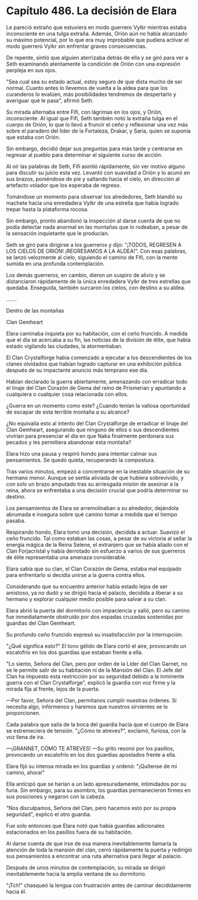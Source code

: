 
# Capítulo 486. La decisión de Elara


Le pareció extraño que estuviera en modo guerrero Vylkr mientras estaba inconsciente en una tulga extraña. Además, Orión aún no había alcanzado su máximo potencial, por lo que era muy improbable que pudiera activar el modo guerrero Vylkr sin enfrentar graves consecuencias.

De repente, sintió que alguien aterrizaba detrás de ella y se giró para ver a Seth examinando atentamente la condición de Orión con una expresión perpleja en sus ojos.

"Sea cual sea su estado actual, estoy seguro de que dista mucho de ser normal. Cuanto antes lo llevemos de vuelta a la aldea para que los curanderos lo evalúen, más posibilidades tendremos de despertarlo y averiguar qué le pasa", afirmó Seth.

Su mirada alternaba entre Fifi, con lágrimas en los ojos, y Orión, inconsciente. Al igual que Fifi, Seth también notó la extraña tulga en el cuerpo de Orión, lo que lo llevó a fruncir el ceño y reflexionar una vez más sobre el paradero del líder de la Fortaleza, Drakar, y Saria, quien se suponía que estaba con Orión.

Sin embargo, decidió dejar sus preguntas para más tarde y centrarse en regresar al pueblo para determinar el siguiente curso de acción.

Al oír las palabras de Seth, Fifi asintió rápidamente, sin ver motivo alguno para discutir su juicio esta vez. Levantó con suavidad a Orión y lo acunó en sus brazos, poniéndose de pie y saltando hacia el cielo, en dirección al artefacto volador que los esperaba de regreso.

Tomándose un momento para observar los alrededores, Seth blandió su machete hacia una enredadera Vylkr de una estrella que había logrado trepar hasta la plataforma rocosa.

Sin embargo, pronto abandonó la inspección al darse cuenta de que no podía detectar nada anormal en las montañas que lo rodeaban, a pesar de la sensación inquietante que le producían.

Seth se giró para dirigirse a los guerreros y dijo: "¡TODOS, REGRESEN A LOS CIELOS DE ORIÓN! ¡REGRESAMOS A LA ALDEA!". Con esas palabras, se lanzó velozmente al cielo, siguiendo el camino de Fifi, con la mente sumida en una profunda contemplación.

Los demás guerreros, en cambio, dieron un suspiro de alivio y se distanciaron rápidamente de la única enredadera Vylkr de tres estrellas que quedaba. Enseguida, también surcaron los cielos, con destino a su aldea.

….…

Dentro de las montañas

Clan Gemheart

Elara caminaba inquieta por su habitación, con el ceño fruncido. A medida que el día se acercaba a su fin, las noticias de la división de élite, que había estado vigilando las ciudades, la atormentaban.

El Clan Crystalforge había comenzado a ejecutar a los descendientes de los clanes olvidados que habían logrado capturar en una exhibición pública después de su impactante anuncio más temprano ese día.

Habían declarado la guerra abiertamente, amenazando con erradicar todo el linaje del Clan Corazón de Gema del reino de Prismerian y apuntando a cualquiera o cualquier cosa relacionada con ellos.

¿Guerra en un momento como este? ¿Cuando tenían la valiosa oportunidad de escapar de esta terrible montaña a su alcance?

¿No equivalía esto al intento del Clan Crystalforge de erradicar el linaje del Clan Gemheart, asegurando que ninguno de ellos o sus descendientes vivirían para presenciar el día en que Naka finalmente perdonara sus pecados y les permitiera abandonar esta montaña?

Elara hizo una pausa y respiró hondo para intentar calmar sus pensamientos. Se quedó quieta, recuperando la compostura.

Tras varios minutos, empezó a concentrarse en la inestable situación de su hermano menor. Aunque se sentía aliviada de que hubiera sobrevivido, y con solo un brazo amputado tras su arriesgada misión de asesinar a la reina, ahora se enfrentaba a una decisión crucial que podría determinar su destino.

Los pensamientos de Elara se arremolinaban a su alrededor, dejándola abrumada e insegura sobre qué camino tomar a medida que el tiempo pasaba.

Respirando hondo, Elara tomó una decisión, decidida a actuar. Suavizó el ceño fruncido. Tal como estaban las cosas, a pesar de su victoria al sellar la energía mágica de la Reina Selene, el extranjero que se había aliado con el Clan Forjacristal y había derrotado sin esfuerzo a varios de sus guerreros de élite representaba una amenaza considerable.

Elara sabía que su clan, el Clan Corazón de Gema, estaba mal equipado para enfrentarlo si decidía unirse a la guerra contra ellos.

Considerando que su encuentro anterior había estado lejos de ser amistoso, ya no dudó y se dirigió hacia el palacio, decidida a liberar a su hermano y explorar cualquier medio posible para salvar a su clan.

Elara abrió la puerta del dormitorio con impaciencia y salió, pero su camino fue inmediatamente obstruido por dos espadas cruzadas sostenidas por guardias del Clan Gemheart.

Su profundo ceño fruncido expresó su insatisfacción por la interrupción.

"¿Qué significa esto?" El tono gélido de Elara cortó el aire, provocando un escalofrío en los dos guardias que estaban frente a ella.

"Lo siento, Señora del Clan, pero por orden de la Líder del Clan Garnet, no se le permite salir de su habitación ni de la Mansión del Clan. El Jefe del Clan ha impuesto esta restricción por su seguridad debido a la inminente guerra con el Clan Crystalforge", explicó la guardia con voz firme y la mirada fija al frente, lejos de la puerta.

—Por favor, Señora del Clan, permítanos cumplir nuestras órdenes. Si necesita algo, infórmenos y haremos que nuestros sirvientes se lo proporcionen.

Cada palabra que salía de la boca del guardia hacía que el cuerpo de Elara se estremeciera de tensión. "¿Cómo te atreves?", exclamó, furiosa, con la voz llena de ira.

—¡GRANNET, CÓMO TE ATREVES! —Su grito resonó por los pasillos, provocando un escalofrío en los dos guardias apostados frente a ella.

Elara fijó su intensa mirada en los guardias y ordenó: "¡Quítense de mi camino, ahora!"

Ella anticipó que se harían a un lado apresuradamente, intimidados por su furia. Sin embargo, para su asombro, los guardias permanecieron firmes en sus posiciones y negaron con la cabeza.

"Nos disculpamos, Señora del Clan, pero hacemos esto por su propia seguridad", explicó el otro guardia.

Fue solo entonces que Elara notó que había guardias adicionales estacionados en los pasillos fuera de su habitación.

Al darse cuenta de que irse de esa manera inevitablemente llamaría la atención de toda la mansión del clan, cerró rápidamente la puerta y redirigió sus pensamientos a encontrar una ruta alternativa para llegar al palacio.

Después de unos minutos de contemplación, su mirada se dirigió inevitablemente hacia la amplia ventana de su dormitorio.

"¡Tch!" chasqueó la lengua con frustración antes de caminar decididamente hacia él.